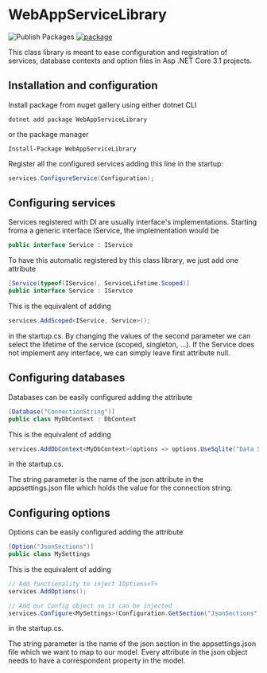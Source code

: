 # WebAppServiceLibrary

![Publish Packages](https://github.com/tommasodotNET/WebAppServiceLibrary/workflows/Publish%20Packages/badge.svg)
[![package](https://img.shields.io/nuget/vpre/ServiceLibrary.WebApp.svg?label=ServiceLibrary.WebApp&style=flat-square)](https://www.nuget.org/packages/ServiceLibrary.WebApp)

This class library is meant to ease configuration and registration of services, database contexts and option files in Asp .NET Core 3.1 projects.

## Installation and configuration

Install package from nuget gallery using either dotnet CLI

```dotnet
dotnet add package WebAppServiceLibrary
```

or the package manager

```
Install-Package WebAppServiceLibrary
```

Register all the configured services adding this line in the startup:

```csharp
services.ConfigureService(Configuration);
```

## Configuring services

Services registered with DI are usually interface's implementations. Starting froma a generic interface IService, the implementation would be

```csharp
public interface Service : IService
```

To have this automatic registered by this class library, we just add one attribute

```csharp
[Service(typeof(IService), ServiceLifetime.Scoped)]
public interface Service : IService
```

This is the equivalent of adding

```csharp
services.AddScoped<IService, Service>();
```

in the startup.cs.
By changing the values of the second parameter we can select the lifetime of the service (scoped, singleton, ...).
If the Service does not implement any interface, we can simply leave first attribute null.

## Configuring databases

Databases can be easily configured adding the attribute

```csharp
[Database("ConnectionString")]
public class MyDbContext : DbContext
```

This is the equivalent of adding

```csharp
services.AddDbContext<MyDbContext>(options => options.UseSqlite("Data Source=<connection_string>"));
```

in the startup.cs.

The string parameter is the name of the json attribute in the appsettings.json file which holds the value for the connection string.

## Configuring options

Options can be easily configured adding the attribute

```csharp
[Option("JsonSections")]
public class MySettings
```

This is the equivalent of adding

```csharp
// Add functionality to inject IOptions<T>
services.AddOptions();

// Add our Config object so it can be injected
services.Configure<MySettings>(Configuration.GetSection("JsonSections"));
```

in the startup.cs.

The string parameter is the name of the json section in the appsettings.json file which we want to map to our model. Every attribute in the json object needs to have a correspondent property in the model.